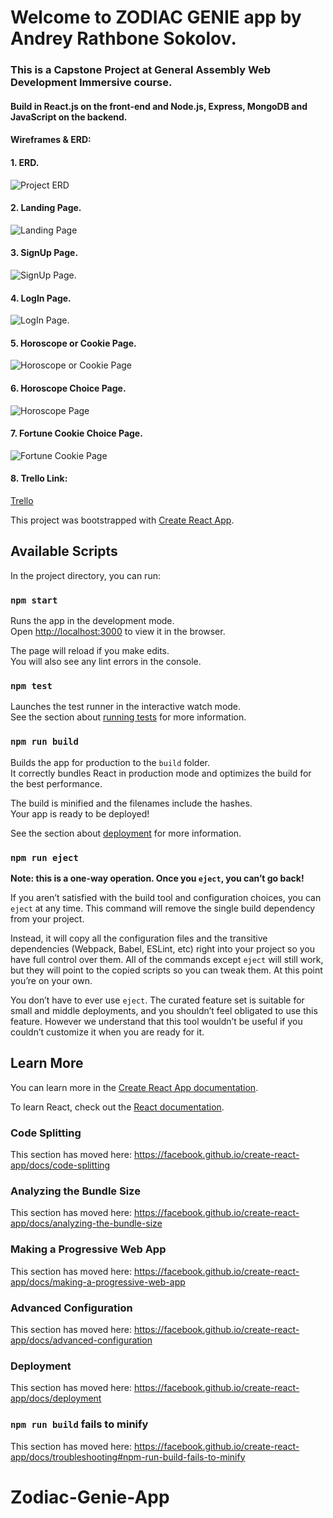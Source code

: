 # **Welcome to ZODIAC GENIE app by Andrey Rathbone Sokolov.**

### This is a Capstone Project at General Assembly Web Development Immersive course.

#### Build in React.js on the front-end and Node.js, Express, MongoDB and JavaScript on the backend.

#### Wireframes & ERD:


#### 1. ERD.

 ![Project ERD](/images/ERD+Wireframes/Zodiac-Gegie-App-ERD.png)

#### 2. Landing Page.

 ![Landing Page](/images/ERD+Wireframes/Zodiac-Gegie-App-Wireframes.png)
 
 
#### 3. SignUp Page.

 ![SignUp Page.](/images/ERD+Wireframes/Zodiac-Gegie-App-Wireframes-SignUp.png)
 
 
#### 4. LogIn Page.

 ![LogIn Page.](/images/ERD+Wireframes/Zodiac-Gegie-App-Wireframes-LogIn.png)
 
 
#### 5. Horoscope or Cookie Page.

 ![Horoscope or Cookie Page](/images/ERD+Wireframes/Zodiac-Gegie-App-Wireframes-Horoscope-or-Cookie.png)
 
 
#### 6. Horoscope Choice Page.

 ![Horoscope Page](/images/ERD+Wireframes/Zodiac-Gegie-App-Wireframes-Horoscope.png)
 
 
#### 7. Fortune Cookie Choice Page.

 ![Fortune Cookie Page](/images/ERD+Wireframes/Zodiac-Gegie-App-Wireframes-Cookie.png)
 
 
#### 8. Trello Link:

[Trello](https://trello.com/b/C62GhUbX)

































This project was bootstrapped with [Create React App](https://github.com/facebook/create-react-app).

## Available Scripts

In the project directory, you can run:

### `npm start`

Runs the app in the development mode.<br>
Open [http://localhost:3000](http://localhost:3000) to view it in the browser.

The page will reload if you make edits.<br>
You will also see any lint errors in the console.

### `npm test`

Launches the test runner in the interactive watch mode.<br>
See the section about [running tests](https://facebook.github.io/create-react-app/docs/running-tests) for more information.

### `npm run build`

Builds the app for production to the `build` folder.<br>
It correctly bundles React in production mode and optimizes the build for the best performance.

The build is minified and the filenames include the hashes.<br>
Your app is ready to be deployed!

See the section about [deployment](https://facebook.github.io/create-react-app/docs/deployment) for more information.

### `npm run eject`

**Note: this is a one-way operation. Once you `eject`, you can’t go back!**

If you aren’t satisfied with the build tool and configuration choices, you can `eject` at any time. This command will remove the single build dependency from your project.

Instead, it will copy all the configuration files and the transitive dependencies (Webpack, Babel, ESLint, etc) right into your project so you have full control over them. All of the commands except `eject` will still work, but they will point to the copied scripts so you can tweak them. At this point you’re on your own.

You don’t have to ever use `eject`. The curated feature set is suitable for small and middle deployments, and you shouldn’t feel obligated to use this feature. However we understand that this tool wouldn’t be useful if you couldn’t customize it when you are ready for it.

## Learn More

You can learn more in the [Create React App documentation](https://facebook.github.io/create-react-app/docs/getting-started).

To learn React, check out the [React documentation](https://reactjs.org/).

### Code Splitting

This section has moved here: https://facebook.github.io/create-react-app/docs/code-splitting

### Analyzing the Bundle Size

This section has moved here: https://facebook.github.io/create-react-app/docs/analyzing-the-bundle-size

### Making a Progressive Web App

This section has moved here: https://facebook.github.io/create-react-app/docs/making-a-progressive-web-app

### Advanced Configuration

This section has moved here: https://facebook.github.io/create-react-app/docs/advanced-configuration

### Deployment

This section has moved here: https://facebook.github.io/create-react-app/docs/deployment

### `npm run build` fails to minify

This section has moved here: https://facebook.github.io/create-react-app/docs/troubleshooting#npm-run-build-fails-to-minify
# Zodiac-Genie-App
